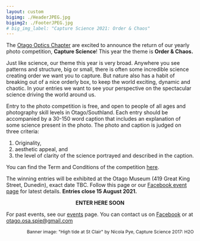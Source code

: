 ```yaml
---
layout: custom
bigimg: ./HeaderJPEG.jpg
bigimg2: ./FooterJPEG.jpg
# big_img_label: "Capture Science 2021: Order & Chaos"
---
```

<link rel="stylesheet" href="https://cdn.jsdelivr.net/npm/semantic-ui@2.4.2/dist/semantic.min.css">

The [Otago Optics Chapter](https://www.otago.ac.nz/physics/postgraduate/current-students/osa-spie-university-of-otago-student-chapters.html) are excited to announce the return of our yearly photo competition, **Capture Science**! This year the theme is **Order & Chaos.**

Just like science, our theme this year is very broad. Anywhere you see patterns and structure, big or small, there is often some incredible science creating order we want you to capture. But nature also has a habit of breaking out of a nice orderly box, to keep the world exciting, dynamic and chaotic. In your entries we want to see your perspective on the spectacular science driving the world around us.

Entry to the photo competition is free, and open to people of all ages and photography skill levels in Otago/Southland. Each entry should be accompanied by a 30-150 word caption that includes an explanation of some science present in the photo. The photo and caption is judged on three criteria: 

1. Originality,
2. aesthetic appeal, and 
3. the level of clarity of the science portrayed and described in the caption.

You can find the Term and Conditions of the competition [here](https://docs.google.com/document/d/e/2PACX-1vQfjLB0vI1IHly0NUN9NFdMIEV1etLA7_oWqz_qF5ApEqFi-Ub7DEN91GG9YkoE0kehZ6zaXoR4mKIT/pub). 


The winning entries will be exhibited at the Otago Museum (419 Great King Street, Dunedin), exact date TBC. Follow this page or our [Facebook event page](https://fb.me/e/DpNgCDON) for latest details. **Entries close 15 August 2021.**

<p style="text-align: center; font-weight: bold;">ENTER HERE SOON</p>



For past events, see our [events](events.html) page. You can contact us on [Facebook](https://facebook.com/OpticsOtago) or at [otago.osa.spie@gmail.com](mailto:otago.osa.spie@gmail.com)


<div style="text-align: right; font-size: 9pt;">
Banner image: "High tide at St Clair" by Nicola Pye, Capture Science 2017: H2O
</div>
